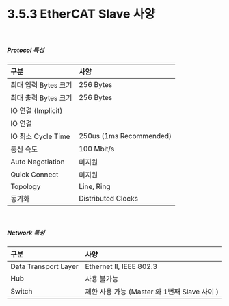 ﻿# 3.5.3 EtherCAT Slave 사양

<br>

##### Protocol 특성

| **구분**                   | **사양**                  |
| :---                       | :---                     |
| 최대 입력 Bytes 크기        | 256 Bytes                |
| 최대 출력 Bytes 크기        | 256 Bytes                |
| IO 연결 (Implicit)         |                          |
| IO 연결                    |                          |
| IO 최소 Cycle Time         | 250us (1ms Recommended)  |
| 통신 속도                  | 100 Mbit/s               |
| Auto Negotiation           | 미지원                   |
| Quick Connect              | 미지원                   |
| Topology                   | Line, Ring               |
| 동기화                     | Distributed Clocks       |


<br>

##### Network 특성

| **구분**                   | **사양**                  |
| :---                       | :---                      |
| Data Transport Layer       | Ethernet II, IEEE 802.3   |
| Hub                        | 사용 불가능                |
| Switch                     | 제한 사용 가능 (Master 와 1번째 Slave 사이 ) |
